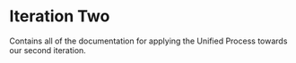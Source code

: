 Iteration Two
=============

Contains all of the documentation for applying the Unified Process towards our
second iteration.
